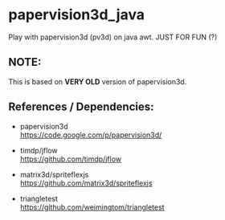 # papervision3d_java
Play with papervision3d (pv3d) on java awt. JUST FOR FUN (?)  

## NOTE: 
This is based on **VERY OLD** version of papervision3d.  

## References / Dependencies:  
* papervision3d  
https://code.google.com/p/papervision3d/  

* timdp/jflow  
https://github.com/timdp/jflow  

* matrix3d/spriteflexjs  
https://github.com/matrix3d/spriteflexjs  

* triangletest  
https://github.com/weimingtom/triangletest  
